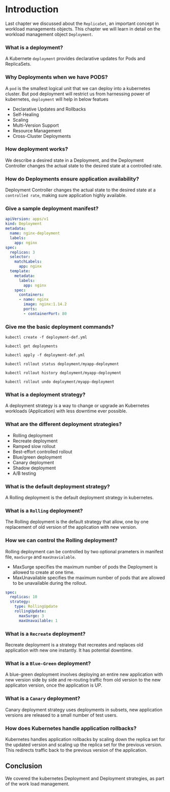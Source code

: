 # Introduction 
Last chapter we discussed about the `ReplicaSet`, an important concept in workload managements objects. This chapter we will learn in detail on the workload management object `Deployment`.

### What is a deployment?
A Kubernete `deployment` provides declarative updates for Pods and ReplicaSets.

### Why Deployments when we have PODS?
A `pod` is the smallest logical unit that we can deploy into a kubernetes cluster. But pod deployment will restrict us from harnessing power of kubernetes, `deployment` will help in below featues
* Declarative Updates and Rollbacks
* Self-Healing
* Scaling
* Multi-Version Support
* Resource Management
* Cross-Cluster Deployments

### How deployment works?
We describe a desired state in a Deployment, and the Deployment Controller changes the actual state to the desired state at a controlled rate.

### How do Deployments ensure application availability?
Deployment Controller changes the actual state to the desired state at a `controlled rate`, making sure application highly available.

### Give a sample deployment manifest?
```yaml
apiVersion: apps/v1
kind: Deployment
metadata:
  name: nginx-deployment
  labels:
    app: nginx
spec:
  replicas: 3
  selector:
    matchLabels:
      app: nginx
  template:
    metadata:
      labels:
        app: nginx
    spec:
      containers:
      - name: nginx
        image: nginx:1.14.2
        ports:
        - containerPort: 80
```
### Give me the basic deployment commands?
```
kubectl create -f deployment-def.yml
```
```
kubectl get deployments
```
```
kubectl apply -f deployment-def.yml
```
```
kubectl rollout status deployment/myapp-deployment
```
```
kubectl rollout history deployment/myapp-deployment
```
```
kubectl rollout undo deployment/myapp-deployment
```
### What is a deployment strategy?
A deployment strategy is a way to change or upgrade an Kubernetes workloads (Application) with less downtime ever possible.

### What are the different deployment strategies?
* Rolling deployment
* Recreate deployment
* Ramped slow rollout
* Best-effort controlled rollout
* Blue/green deployment
* Canary deployment
* Shadow deployment
* A/B testing

### What is the default deployment strategy?
A Rolling deployment is the default deployment strategy in kubernetes.

### What is a `Rolling` deployment?
The Rolling deployment is the default strategy that allow, one by one replacement of old version of the application with new version.

### How we can control the Rolling deployment?
Rolling deployment can be controlled by two optional prameters in manifest file, `maxSurge` and `maxUnavialable`.
* MaxSurge specifies the maximum number of pods the Deployment is allowed to create at one time.
* MaxUnavailable specifies the maximum number of pods that are allowed to be unavailable during the rollout.

```yaml
spec:
  replicas: 10
  strategy:
    type: RollingUpdate
    rollingUpdate:
      maxSurge: 3
      maxUnavailable: 1
```

### What is a `Recreate` deployment?
Recreate deployment is a strategy that recreates and replaces old application with new one instantly. It has potential downtime.

### What is a `Blue-Green` deployment?
A blue-green deployment involves deploying an entire new application with new version side by side and re-routing traffic from old version to the new applicaton version, once the application is UP.

### What is a `Canary` deployment?
Canary deployment strategy uses deployments in subsets, new application versions are released to a small number of test users.

### How does Kubernetes handle application rollbacks?
Kubernetes handles application rollbacks by scaling down the replica set for the updated version and scaling up the replica set for the previous version. This redirects traffic back to the previous version of the application.

## Conclusion
We covered the kubernetes Deployment and Deployment strategies, as part of the work load management.